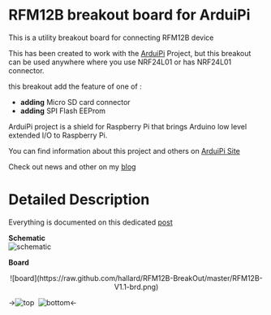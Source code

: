 RFM12B breakout board for ArduiPi
==================================

This is a utility breakout board for connecting RFM12B device

This has been created to work with the [ArduiPi][4] Project, but this breakout
can be used anywhere where you use NRF24L01 or has NRF24L01 connector.

this breakout add the feature of one of : 
- **adding** Micro SD card connector
- **adding** SPI Flash EEProm


ArduiPi project is a shield for Raspberry Pi that brings Arduino low level extended I/O to Raspberry Pi.

You can find information about this project and others on [ArduiPi Site][4] 

Check out news and other on my [blog][5]


Detailed Description
====================

Everything is documented on this dedicated [post][6]

**Schematic**  
![schematic](https://raw.github.com/hallard/RFM12B-BreakOut/master/RFM12B-V1.1-sch.png)

**Board**  
<p align="center">![board](https://raw.github.com/hallard/RFM12B-BreakOut/master/RFM12B-V1.1-brd.png)</p>

->![top](https://raw.github.com/hallard/RFM12B-BreakOut/master/RFM12B-V1.1-top.png)&nbsp;&nbsp;![bottom](https://raw.github.com/hallard/RFM12B-BreakOut/master/RFM12B-V1.1-bottom.png)<-

[3]: http://hallard.me/rfm12b-breakout/ 
[4]: http://hallard.me/arduipi
[5]: http://hallard.me
[6]: http://hallard.me/rfm12b-breakout/ 

